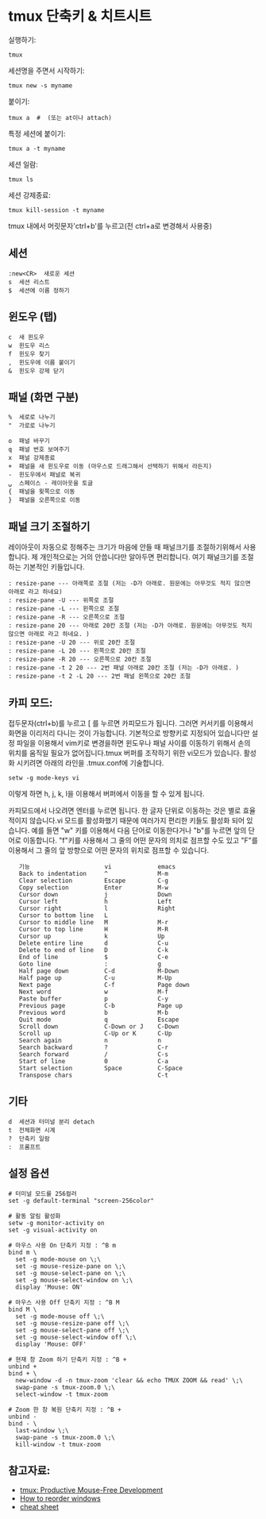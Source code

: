 # tmux 단축키 & 치트시트

실행하기:

    tmux

세션명을 주면서 시작하기:

    tmux new -s myname

붙이기:

    tmux a  #  (또는 at이나 attach)

특정 세션에 붙이기:

    tmux a -t myname

세션 일람:

    tmux ls

세션 강제종료:

    tmux kill-session -t myname

tmux 내에서 머릿문자'ctrl+b'를 누르고(전 ctrl+a로 변경해서 사용중)

## 세션

    :new<CR>  새로운 세션
    s  세션 리스트
    $  세션에 이름 정하기

## 윈도우 (탭)

    c  새 윈도우
    w  윈도우 리스
    f  윈도우 찾기
    ,  윈도우에 이름 붙이기
    &  윈도우 강제 닫기

## 패널 (화면 구분)

    %  세로로 나누기
    "  가로로 나누기
    
    o  패널 바꾸기
    q  패널 번호 보여주기
    x  패널 강제종료
    +  패널을 새 윈도우로 이동 (마우스로 드래그해서 선택하기 위해서 라든지)
    -  윈도우에서 패널로 복귀
    ⍽  스페이스 - 레이아웃을 토글
    {  패널을 욎쪽으로 이동
    }  패널을 오른쪽으로 이동

## 패널 크기 조절하기

레이아웃이 자동으로 정해주는 크기가 마음에 안들 때 패널크기를 조절하기위해서 사용합니다. 제 개인적으로는 거의 안씁니다만 알아두면 편리합니다. 여기 패널크기를 조절하는 기본적인 키들입니다.

    : resize-pane --- 아래쪽로 조절 (저는 -D가 아래로. 원문에는 아무것도 적지 않으면 아래로 라고 하네요)
    : resize-pane -U --- 위쪽로 조절
    : resize-pane -L --- 왼쪽으로 조절
    : resize-pane -R --- 오른쪽으로 조절
    : resize-pane 20 --- 아래로 20칸 조절 (저는 -D가 아래로. 원문에는 아무것도 적지 않으면 아래로 라고 하네요. )
    : resize-pane -U 20 --- 위로 20칸 조절
    : resize-pane -L 20 --- 왼쪽으로 20칸 조절
    : resize-pane -R 20 --- 오른쪽으로 20칸 조절
    : resize-pane -t 2 20 --- 2번 패널 아래로 20칸 조절 (저는 -D가 아래로. )
    : resize-pane -t 2 -L 20 --- 2번 패널 왼쪽으로 20칸 조절

## 카피 모드:

접두문자(ctrl+b)를 누르고 [ 를 누르면 카피모드가 됩니다. 그러면 커서키를 이용해서 화면을 이리저리 다니는 것이 가능합니다. 기본적으로 방향키로 지정되어 있습니다만 설정 파일을 이용해서 vim키로 변경을하면 윈도우나 패널 사이를 이동하기 위해서 손의 위치를 움직일 필요가 없어집니다.tmux 버퍼를 조작하기 위한 vi모드가 있습니다. 활성화 시키려면 아래의 라인을 .tmux.conf에 기술합니다.

    setw -g mode-keys vi

이렇게 하면 h, j, k, l을 이용해서 버퍼에서 이동을 할 수 있게 됩니다.

카피모드에서 나오려면 엔터를 누르면 됩니다. 한 글자 단위로 이동하는 것은 별로 효율적이지 않습니다.vi 모드를 활성화했기 때문에 여러가지 편리한 키들도 활성화 되어 있습니다.
예를 들면 "w" 키를 이용해서 다음 단어로 이동한다거나 "b"를 누르면 앞의 단어로 이동합니다. "f"키를 사용해서 그 줄의 어떤 문자의 의치로 점프할 수도 있고 "F"를 이용해서 그 줄의 앞 방향으로 어떤 문자의 위치로 점프할 수 있습니다.

       기능                     vi             emacs
       Back to indentation     ^              M-m
       Clear selection         Escape         C-g
       Copy selection          Enter          M-w
       Cursor down             j              Down
       Cursor left             h              Left
       Cursor right            l              Right
       Cursor to bottom line   L
       Cursor to middle line   M              M-r
       Cursor to top line      H              M-R
       Cursor up               k              Up
       Delete entire line      d              C-u
       Delete to end of line   D              C-k
       End of line             $              C-e
       Goto line               :              g
       Half page down          C-d            M-Down
       Half page up            C-u            M-Up
       Next page               C-f            Page down
       Next word               w              M-f
       Paste buffer            p              C-y
       Previous page           C-b            Page up
       Previous word           b              M-b
       Quit mode               q              Escape
       Scroll down             C-Down or J    C-Down
       Scroll up               C-Up or K      C-Up
       Search again            n              n
       Search backward         ?              C-r
       Search forward          /              C-s
       Start of line           0              C-a
       Start selection         Space          C-Space
       Transpose chars                        C-t

## 기타

    d  세션과 터미널 분리 detach
    t  전체화면 시계
    ?  단축키 일람
    :  프롬프트

## 설정 옵션

    # 터미널 모드를 256컬러
    set -g default-terminal "screen-256color"

    # 활동 알림 활성화
    setw -g monitor-activity on
    set -g visual-activity on

    # 마우스 사용 On 단축키 지정 : ^B m
    bind m \
      set -g mode-mouse on \;\
      set -g mouse-resize-pane on \;\
      set -g mouse-select-pane on \;\
      set -g mouse-select-window on \;\
      display 'Mouse: ON'

    # 마우스 사용 Off 단축키 지정 : ^B M
    bind M \
      set -g mode-mouse off \;\
      set -g mouse-resize-pane off \;\
      set -g mouse-select-pane off \;\
      set -g mouse-select-window off \;\
      display 'Mouse: OFF'

    # 현재 창 Zoom 하기 단축키 지정 : ^B +
    unbind +
    bind + \
      new-window -d -n tmux-zoom 'clear && echo TMUX ZOOM && read' \;\
      swap-pane -s tmux-zoom.0 \;\
      select-window -t tmux-zoom

    # Zoom 한 창 복원 단축키 지정 : ^B +
    unbind -
    bind - \
      last-window \;\
      swap-pane -s tmux-zoom.0 \;\
      kill-window -t tmux-zoom

## 참고자료:

* [tmux: Productive Mouse-Free Development](http://pragprog.com/book/bhtmux/tmux)
* [How to reorder windows](http://superuser.com/questions/343572/tmux-how-do-i-reorder-my-windows)
* [cheat sheet](http://cheat.errtheblog.com/s/tmux/)
